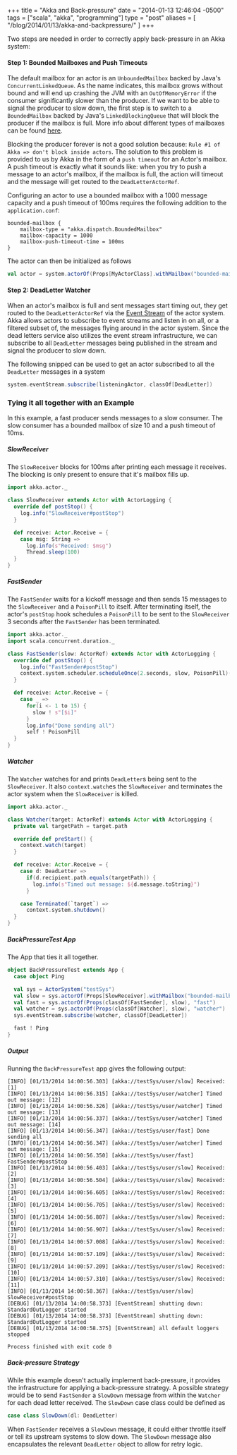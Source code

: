 +++
title = "Akka and Back-pressure"
date = "2014-01-13 12:46:04 -0500"
tags = ["scala", "akka", "programming"]
type = "post"
aliases = [
    "/blog/2014/01/13/akka-and-backpressure/"
]
+++

Two steps are needed in order to correctly apply back-pressure in an Akka system:  <!--more-->

#### Step 1: Bounded Mailboxes and Push Timeouts
The default mailbox for an actor is an `UnboundedMailbox` backed by Java's `ConcurrentLinkedQueue`. As the name indicates, this mailbox grows without bound and will end up crashing the JVM with an `OutOfMemoryError` if the consumer significantly slower than the producer. If we want to be able to signal the producer to slow down, the first step is to switch to a `BoundedMailbox` backed by Java's `LinkedBlockingQueue` that will block the producer if the mailbox is full. More info about different types of mailboxes can be found [here](http://doc.akka.io/docs/akka/snapshot/scala/mailboxes.html).  
  
Blocking the producer forever is not a good solution because: `Rule #1 of Akka => don't block inside actors`. The solution to this problem is provided to us by Akka in the form of a `push timeout` for an Actor's mailbox. A push timeout is exactly what it sounds like: when you try to push a message to an actor's mailbox, if the mailbox is full, the action will timeout and the message will get routed to the `DeadLetterActorRef`.  
  
Configuring an actor to use a bounded mailbox with a 1000 message capacity and a push timeout of 100ms requires the following addition to the `application.conf`:  

```
bounded-mailbox {
	mailbox-type = "akka.dispatch.BoundedMailbox"
	mailbox-capacity = 1000
	mailbox-push-timeout-time = 100ms
}
```

The actor can then be initialized as follows

```scala
val actor = system.actorOf(Props[MyActorClass].withMailbox("bounded-mailbox"))
```

#### Step 2: DeadLetter Watcher
When an actor's mailbox is full and sent messages start timing out, they get routed to the `DeadLetterActorRef` via the [Event Stream](http://doc.akka.io/docs/akka/2.2.3/scala/event-bus.html#event-stream-scala) of the actor system. Akka allows actors to subscribe to event streams and listen in on all, or a filtered subset of, the messages flying around in the actor system. Since the dead letters service also utilizes the event stream infrastructure, we can subscribe to all `DeadLetter` messages being published in the stream and signal the producer to slow down.  
  
The following snipped can be used to get an actor subscribed to all the `DeadLetter` messages in a system

```scala
system.eventStream.subscribe(listeningActor, classOf[DeadLetter])
```

### Tying it all together with an Example
In this example, a fast producer sends messages to a slow consumer. The slow consumer has a bounded mailbox of size 10 and a push timeout of 10ms.  

##### SlowReceiver
The `SlowReceiver` blocks for 100ms after printing each message it receives. The blocking is only present to ensure that it's mailbox fills up.


```scala
import akka.actor._

class SlowReceiver extends Actor with ActorLogging {
  override def postStop() {
    log.info("SlowReceiver#postStop")
  }

  def receive: Actor.Receive = {
    case msg: String =>
      log.info(s"Received: $msg")
      Thread.sleep(100)
  }
}
```

##### FastSender
The `FastSender` waits for a kickoff message and then sends 15 messages to the `SlowReceiver` and a `PoisonPill` to itself. After terminating itself, the actor's `postStop` hook schedules a `PoisonPill` to be sent to the `SlowReceiver` 3 seconds after the `FastSender` has been terminated.


```scala
import akka.actor._
import scala.concurrent.duration._

class FastSender(slow: ActorRef) extends Actor with ActorLogging {
  override def postStop() {
    log.info("FastSender#postStop")
    context.system.scheduler.scheduleOnce(2.seconds, slow, PoisonPill)(context.dispatcher)
  }

  def receive: Actor.Receive = {
    case _ =>
      for(i <- 1 to 15) {
        slow ! s"[$i]"
      }
      log.info("Done sending all")
      self ! PoisonPill
  }
}
```

##### Watcher
The `Watcher` watches for and prints `DeadLetter`s being sent to the `SlowReceiver`. It also `context.watch`es the `SlowReceiver` and terminates the actor system when the `SlowReceiver` is killed.


```scala
import akka.actor._

class Watcher(target: ActorRef) extends Actor with ActorLogging {
  private val targetPath = target.path

  override def preStart() {
    context.watch(target)
  }

  def receive: Actor.Receive = {
    case d: DeadLetter =>
      if(d.recipient.path.equals(targetPath)) {
        log.info(s"Timed out message: ${d.message.toString}")
      }

    case Terminated(`target`) =>
      context.system.shutdown()
  }
}
```

##### BackPressureTest App
The App that ties it all together.

```scala
object BackPressureTest extends App {
  case object Ping

  val sys = ActorSystem("testSys")
  val slow = sys.actorOf(Props[SlowReceiver].withMailbox("bounded-mailbox"), "slow")
  val fast = sys.actorOf(Props(classOf[FastSender], slow), "fast")
  val watcher = sys.actorOf(Props(classOf[Watcher], slow), "watcher")
  sys.eventStream.subscribe(watcher, classOf[DeadLetter])

  fast ! Ping
}
```

##### Output
Running the `BackPressureTest` app gives the following output:
```
[INFO] [01/13/2014 14:00:56.303] [akka://testSys/user/slow] Received: [1]
[INFO] [01/13/2014 14:00:56.315] [akka://testSys/user/watcher] Timed out message: [12]
[INFO] [01/13/2014 14:00:56.326] [akka://testSys/user/watcher] Timed out message: [13]
[INFO] [01/13/2014 14:00:56.337] [akka://testSys/user/watcher] Timed out message: [14]
[INFO] [01/13/2014 14:00:56.347] [akka://testSys/user/fast] Done sending all
[INFO] [01/13/2014 14:00:56.347] [akka://testSys/user/watcher] Timed out message: [15]
[INFO] [01/13/2014 14:00:56.350] [akka://testSys/user/fast] FastSender#postStop
[INFO] [01/13/2014 14:00:56.403] [akka://testSys/user/slow] Received: [2]
[INFO] [01/13/2014 14:00:56.504] [akka://testSys/user/slow] Received: [3]
[INFO] [01/13/2014 14:00:56.605] [akka://testSys/user/slow] Received: [4]
[INFO] [01/13/2014 14:00:56.705] [akka://testSys/user/slow] Received: [5]
[INFO] [01/13/2014 14:00:56.807] [akka://testSys/user/slow] Received: [6]
[INFO] [01/13/2014 14:00:56.907] [akka://testSys/user/slow] Received: [7]
[INFO] [01/13/2014 14:00:57.008] [akka://testSys/user/slow] Received: [8]
[INFO] [01/13/2014 14:00:57.109] [akka://testSys/user/slow] Received: [9]
[INFO] [01/13/2014 14:00:57.209] [akka://testSys/user/slow] Received: [10]
[INFO] [01/13/2014 14:00:57.310] [akka://testSys/user/slow] Received: [11]
[INFO] [01/13/2014 14:00:58.367] [akka://testSys/user/slow] SlowReceiver#postStop
[DEBUG] [01/13/2014 14:00:58.373] [EventStream] shutting down: StandardOutLogger started
[DEBUG] [01/13/2014 14:00:58.373] [EventStream] shutting down: StandardOutLogger started
[DEBUG] [01/13/2014 14:00:58.375] [EventStream] all default loggers stopped

Process finished with exit code 0
```

##### Back-pressure Strategy
While this example doesn't actually implement back-pressure, it provides the infrastructure for applying a back-pressure strategy. A possible strategy would be to send `FastSender` a `SlowDown` message from within the `Watcher` for each dead letter received. The `SlowDown` case class could be defined as


```scala
case class SlowDown(dl: DeadLetter)
```

When `FastSender` receives a `SlowDown` message, it could either throttle itself or tell its upstream systems to slow down. The `SlowDown` message also encapsulates the relevant `DeadLetter` object to allow for retry logic.